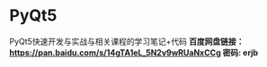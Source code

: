 # PyQt5
PyQt5快速开发与实战与相关课程的学习笔记+代码
<b>百度网盘链接：https://pan.baidu.com/s/14gTA1eL_5N2v9wRUaNxCCg  密码: erjb </b>
